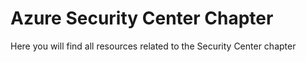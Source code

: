 # Azure Security Center Chapter

Here you will find all resources related to the Security Center chapter
